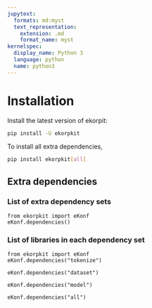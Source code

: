 ```yaml
---
jupytext:
  formats: md:myst
  text_representation:
    extension: .md
    format_name: myst
kernelspec:
  display_name: Python 3
  language: python
  name: python3
---
```


# Installation

Install the latest version of ekorpit:

```bash
pip install -U ekorpkit
```

To install all extra dependencies,

```bash
pip install ekorpkit[all]
```

## Extra dependencies

### List of extra dependency sets

```{code-cell} ipython3
from ekorpkit import eKonf
eKonf.dependencies()
```

### List of libraries in each dependency set

```{code-cell} ipython3
from ekorpkit import eKonf
eKonf.dependencies("tokenize")
```

```{code-cell} ipython3
eKonf.dependencies("dataset")
```

```{code-cell} ipython3
eKonf.dependencies("model")
```

```{code-cell} ipython3
eKonf.dependencies("all")
```
